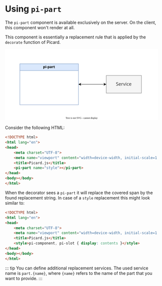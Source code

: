 # Using `pi-part`

The `pi-part` component is available exclusively on the server. On the client, this component won't render at all.

This component is essentially a replacement rule that is applied by the `decorate` function of Picard.

![`pi-part`](../../images/pi-part.svg)

Consider the following HTML:

```html
<!DOCTYPE html>
<html lang="en">
<head>
    <meta charset="UTF-8">
    <meta name="viewport" content="width=device-width, initial-scale=1.0">
    <title>Picard.js</title>
    <pi-part name="style"></pi-part>
</head>
<body></body>
</html>
```

When the decorator sees a `pi-part` it will replace the covered span by the found replacement string. In case of a `style` replacement this might look similar to:

```html
<!DOCTYPE html>
<html lang="en">
<head>
    <meta charset="UTF-8">
    <meta name="viewport" content="width=device-width, initial-scale=1.0">
    <title>Picard.js</title>
    <style>pi-component, pi-slot { display: contents }</style>
</head>
<body></body>
</html>
```

::: tip
You can define additional replacement services. The used service name is `part.{name}`, where `{name}` refers to the name of the part that you want to provide.
:::
